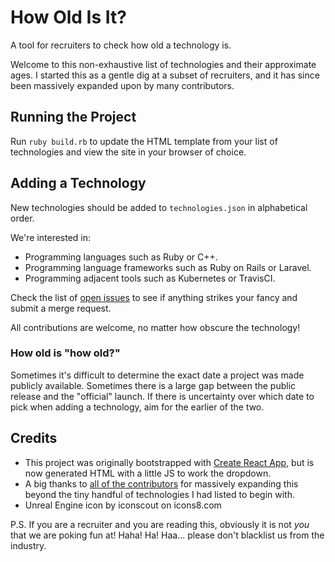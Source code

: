 # How Old Is It?

A tool for recruiters to check how old a technology is.

Welcome to this non-exhaustive list of technologies and their approximate ages. I started this as a gentle dig at a subset of recruiters, and it has since been massively expanded upon by many contributors.

## Running the Project

Run `ruby build.rb` to update the HTML template from your list of technologies and view the site in your browser of choice.

## Adding a Technology

New technologies should be added to `technologies.json` in alphabetical order.

We're interested in:

* Programming languages such as Ruby or C++.
* Programming language frameworks such as Ruby on Rails or Laravel.
* Programming adjacent tools such as Kubernetes or TravisCI.

Check the list of [open issues](https://github.com/jsrn/howoldisit/issues?q=is%3Aissue+is%3Aopen+sort%3Aupdated-desc) to see if anything strikes your fancy and submit a merge request.

All contributions are welcome, no matter how obscure the technology!

### How old is "how old?"

Sometimes it's difficult to determine the exact date a project was made publicly available. Sometimes there is a large gap between the public release and the "official" launch. If there is uncertainty over which date to pick when adding a technology, aim for the earlier of the two.

## Credits

* This project was originally bootstrapped with [Create React App](https://github.com/facebook/create-react-app), but is now generated HTML with a little JS to work the dropdown.
* A big thanks to [all of the contributors](https://github.com/jsrn/howoldisit/graphs/contributors) for massively expanding this beyond the tiny handful of technologies I had listed to begin with.
* Unreal Engine icon by iconscout on icons8.com

P.S. If you are a recruiter and you are reading this, obviously it is not *you* that we are poking fun at! Haha! Ha! Haa... please don't blacklist us from the industry.
